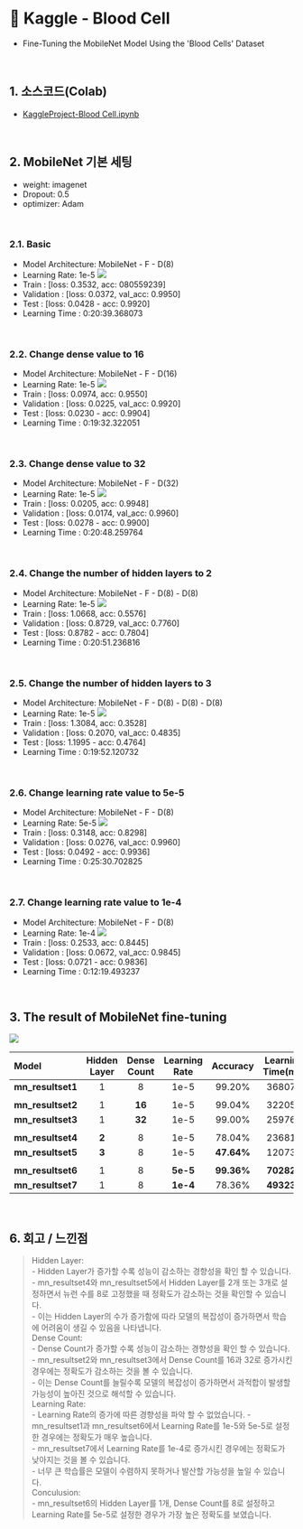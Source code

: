 # :pushpin: Kaggle - Blood Cell
- Fine-Tuning the MobileNet Model Using the 'Blood Cells' Dataset

</br>

## 1. 소스코드(Colab)
- [KaggleProject-Blood Cell.ipynb](https://colab.research.google.com/drive/18BXx_fb77k9KbYsv_bVidVf9FhbqK2KA#scrollTo=f2XiUpwDXhNq)

</br>

## 2. MobileNet 기본 세팅
- weight: imagenet
- Dropout: 0.5
- optimizer: Adam

</br>

### 2.1. Basic
- Model Architecture: MobileNet - F - D(8)
- Learning Rate: 1e-5
![](./Graph/1.png)
- Train : [loss: 0.3532, acc: 080559239]
- Validation : [loss: 0.0372, val_acc: 0.9950]
- Test : [loss: 0.0428 - acc: 0.9920]
- Learning Time :  0:20:39.368073

</br>

### 2.2. Change dense value to 16
- Model Architecture: MobileNet - F - D(16)
- Learning Rate: 1e-5
![](./Graph/2.png)
- Train : [loss: 0.0974, acc: 0.9550]
- Validation : [loss: 0.0225, val_acc: 0.9920]
- Test : [loss: 0.0230 - acc: 0.9904]
- Learning Time :  0:19:32.322051

</br>

### 2.3. Change dense value to 32
- Model Architecture: MobileNet - F - D(32)
- Learning Rate: 1e-5
![](./Graph/3.png)
- Train : [loss: 0.0205, acc: 0.9948]
- Validation : [loss: 0.0174, val_acc: 0.9960]
- Test : [loss: 0.0278 - acc: 0.9900]
- Learning Time :  0:20:48.259764

</br>

### 2.4. Change the number of hidden layers to 2
- Model Architecture: MobileNet - F - D(8) - D(8)
- Learning Rate: 1e-5
![](./Graph/4.png)
- Train : [loss: 1.0668, acc: 0.5576]
- Validation : [loss: 0.8729, val_acc: 0.7760]
- Test : [loss: 0.8782 - acc: 0.7804]
- Learning Time :  0:20:51.236816

</br>

### 2.5. Change the number of hidden layers to 3
- Model Architecture: MobileNet - F - D(8) - D(8) - D(8)
- Learning Rate: 1e-5
![](./Graph/5.png)
- Train : [loss: 1.3084, acc: 0.3528]
- Validation : [loss: 0.2070, val_acc: 0.4835]
- Test : [loss: 1.1995 - acc: 0.4764]
- Learning Time :  0:19:52.120732

</br>

### 2.6. Change learning rate value to 5e-5
- Model Architecture: MobileNet - F - D(8)
- Learning Rate: 5e-5
![](./Graph/6.png)
- Train : [loss: 0.3148, acc: 0.8298]
- Validation : [loss: 0.0276, val_acc: 0.9960]
- Test : [loss: 0.0492 - acc: 0.9936]
- Learning Time :  0:25:30.702825

</br>

### 2.7. Change learning rate value to 1e-4
- Model Architecture: MobileNet - F - D(8)
- Learning Rate: 1e-4
![](./Graph/7.png)
- Train : [loss: 0.2533, acc: 0.8445]
- Validation : [loss: 0.0672, val_acc: 0.9845]
- Test : [loss: 0.0721 - acc: 0.9836]
- Learning Time :  0:12:19.493237

</br>

## 3. The result of MobileNet fine-tuning

![](./Graph/result.png)

| Model | Hidden Layer | Dense Count | Learning Rate | Accuracy | Learning Time(ms) | 
| :-- | :-: | :-: | :-: | :-: | :-: |
| **mn_resultset1** | 1 | 8 | 1e-5 | 99.20% | 368073 |
|  |  |  |  |  |  |
| **mn_resultset2** | 1 | **16** | 1e-5 | 99.04% | 322051 |
| **mn_resultset3** | 1 | **32** | 1e-5 | 99.00% | 259764 |
|  |  |  |  |  |  |
| **mn_resultset4** | **2** | 8 | 1e-5 | 78.04% | 236816 |
| **mn_resultset5** | **3** | 8 | 1e-5 | **47.64%** | 120732 |
|  |  |  |  |  |  |
| **mn_resultset6** | 1 | 8 | **5e-5** | **99.36%** | **702825** |
| **mn_resultset7** | 1 | 8 | **1e-4** | 78.36% | **493237** |


</br>

## 6. 회고 / 느낀점
>Hidden Layer:<br>
	- Hidden Layer가 증가할 수록 성능이 감소하는 경향성을 확인 할 수 있습니다.
	- mn_resultset4와 mn_resultset5에서 Hidden Layer를 2개 또는 3개로 설정하면서 뉴런 수를 8로 고정했을 때 정확도가 감소하는 것을 확인할 수 있습니다.<br>
	- 이는 Hidden Layer의 수가 증가함에 따라 모델의 복잡성이 증가하면서 학습에 어려움이 생길 수 있음을 나타냅니다.<br>
>Dense Count:<br>
	- Dense Count가 증가할 수록 성능이 감소하는 경향성을 확인 할 수 있습니다.
	- mn_resultset2와 mn_resultset3에서 Dense Count를 16과 32로 증가시킨 경우에는 정확도가 감소하는 것을 볼 수 있습니다. <br>
	- 이는 Dense Count를 늘릴수록 모델의 복잡성이 증가하면서 과적합이 발생할 가능성이 높아진 것으로 해석할 수 있습니다.<br>
>Learning Rate:<br>
	- Learning Rate의 증가에 따른 경향성을 파악 할 수 없었습니다.
	- mn_resultset1과 mn_resultset6에서 Learning Rate를 1e-5와 5e-5로 설정한 경우에는 정확도가 매우 높습니다.<br>
	- mn_resultset7에서 Learning Rate를 1e-4로 증가시킨 경우에는 정확도가 낮아지는 것을 볼 수 있습니다.<br>
	- 너무 큰 학습률은 모델이 수렴하지 못하거나 발산할 가능성을 높일 수 있습니다.<br>
>Conculusion:<br>
	- mn_resultset6의 Hidden Layer를 1개, Dense Count를 8로 설정하고 Learning Rate를 5e-5로 설정한 경우가 가장 높은 정확도를 보였습니다.<br>

</br>
